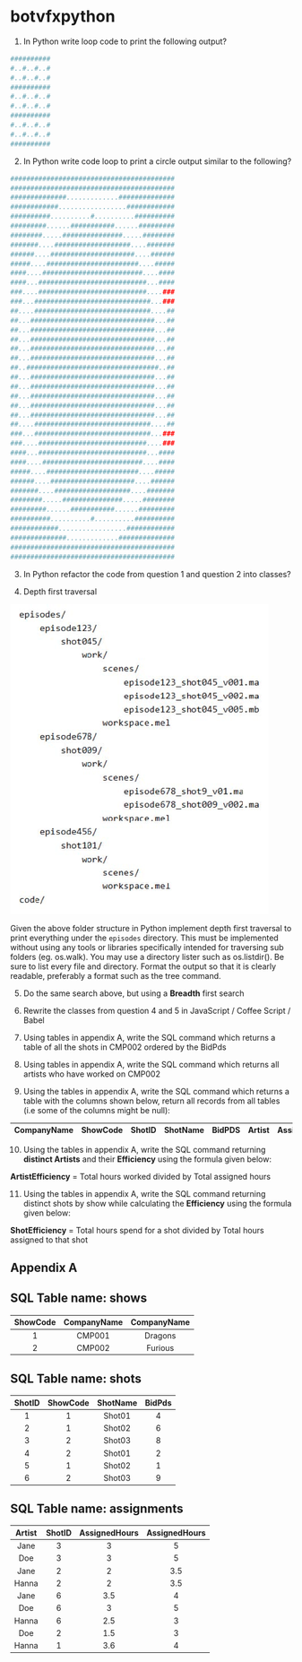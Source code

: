 # botvfxpython
1. In Python write loop code to print the following output?
```python
##########
#..#..#..#
#..#..#..#
##########
#..#..#..#
#..#..#..#
##########
#..#..#..#
#..#..#..#
##########
```

2. In Python write code loop to print a circle output similar to the following?
```python
#########################################
#########################################
##############.............##############
############.................############
##########..........#..........##########
#########......###########......#########
########.....###############.....########
#######....###################....#######
######....#####################....######
#####....#######################....#####
####....#########################....####
####...###########################...####
###....###########################....###
###...#############################...###
##....#############################....##
##...###############################...##
##...###############################...##
##...###############################...##
##...###############################...##
##...###############################...##
##..#################################..##
##...###############################...##
##...###############################...##
##...###############################...##
##...###############################...##
##...###############################...##
##....#############################....##
###...#############################...###
###....###########################....###
####...###########################...####
####....#########################....####
#####....#######################....#####
######....#####################....######
#######....###################....#######
########.....###############.....########
#########......###########......#########
##########..........#..........##########
############.................############
##############.............##############
#########################################
#########################################
```

3. In Python refactor the code from question 1 and question 2 into classes?

4. Depth first traversal

![alt text](https://github.com/muthukaruppanp/botvfxpython/blob/master/sample/images/folder_structure.jpg)

Given the above folder structure in Python implement depth first traversal to print
everything under the `episodes` directory. This must be implemented without
using any tools or libraries specifically intended for traversing sub folders (eg.
os.walk). You may use a directory lister such as os.listdir(). Be sure to list every file
and directory.
Format the output so that it is clearly readable, preferably a format such as the tree
command.

5. Do the same search above, but using a **Breadth** first search

6. Rewrite the classes from question 4 and 5 in JavaScript / Coffee Script / Babel

7. Using tables in appendix A, write the SQL command which returns a table of all the
shots in CMP002 ordered by the BidPds

8. Using tables in appendix A, write the SQL command which returns all artists who have
worked on CMP002

9. Using the tables in appendix A, write the SQL command which returns a table with the
columns shown below, return all records from all tables (i.e some of the columns might
be null):

| CompanyName | ShowCode | ShotID | ShotName | BidPDS | Artist | AssignedHours | HoursWorked |
| ----------- |:--------:|:------:|:--------:|:------:|:------:|:-------------:|:-----------:|

10. Using the tables in appendix A, write the SQL command returning **distinct Artists** and
their **Efficiency** using the formula given below:

**ArtistEfficiency** = Total hours worked divided by Total assigned hours

11. Using the tables in appendix A, write the SQL command returning distinct shots
by show while calculating the **Efficiency** using the formula given below:

**ShotEfficiency** = Total hours spend for a shot divided by Total hours assigned to that shot

## Appendix A

SQL Table name: shows
---------------------

| ShowCode | CompanyName | CompanyName |
|:--------:|:-----------:|:-----------:|
| 1        | CMP001      | Dragons     |
| 2        | CMP002      | Furious     |

SQL Table name: shots
---------------------

| ShotID | ShowCode | ShotName | BidPds |
|:------:|:--------:|:--------:|:------:|
| 1      | 1        | Shot01   | 4      |
| 2      | 1        | Shot02   | 6      |
| 3      | 2        | Shot03   | 8      |
| 4      | 2        | Shot01   | 2      |
| 5      | 1        | Shot02   | 1      |
| 6      | 2        | Shot03   | 9      |

SQL Table name: assignments
---------------------------

| Artist | ShotID | AssignedHours | AssignedHours |
|:------:|:------:|:-------------:|:-------------:|
| Jane   | 3      | 3             | 5             |
| Doe    | 3      | 3             | 5             |
| Jane   | 2      | 2             | 3.5           |
| Hanna  | 2      | 2             | 3.5           |
| Jane   | 6      | 3.5           | 4             |
| Doe    | 6      | 3             | 5             |
| Hanna  | 6      | 2.5           | 3             |
| Doe    | 2      | 1.5           | 3             |
| Hanna  | 1      | 3.6           | 4             |
